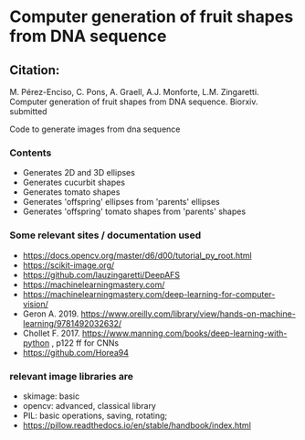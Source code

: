 # Computer generation of fruit shapes from DNA sequence
## Citation:
M. Pérez-Enciso, C. Pons, A. Graell, A.J. Monforte, L.M. Zingaretti. Computer generation of fruit shapes from DNA sequence. Biorxiv. submitted

Code to generate images from dna sequence

### Contents
- Generates 2D and 3D ellipses
- Generates cucurbit shapes
- Generates tomato shapes
- Generates 'offspring' ellipses from 'parents' ellipses
- Generates 'offspring' tomato shapes from 'parents' shapes

### Some relevant sites / documentation used
- https://docs.opencv.org/master/d6/d00/tutorial_py_root.html
- https://scikit-image.org/
- https://github.com/lauzingaretti/DeepAFS 
- https://machinelearningmastery.com/
- https://machinelearningmastery.com/deep-learning-for-computer-vision/
- Geron A. 2019. https://www.oreilly.com/library/view/hands-on-machine-learning/9781492032632/
- Chollet F. 2017. https://www.manning.com/books/deep-learning-with-python , p122 ff for CNNs
- https://github.com/Horea94

### relevant image libraries are
- skimage: basic
- opencv: advanced, classical library 
- PIL: basic operations, saving, rotating; 
- https://pillow.readthedocs.io/en/stable/handbook/index.html
